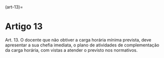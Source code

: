 (art-13)=

# Artigo 13

Art. 13. O docente que não obtiver a carga horária mínima prevista, deve apresentar a sua chefia imediata, o plano
de atividades de complementação da carga horária, com vistas a atender o previsto nos normativos.


